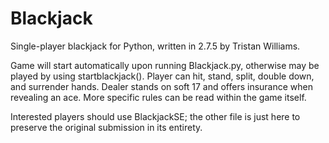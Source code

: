 Blackjack
=========

Single-player blackjack for Python, written in 2.7.5 by Tristan Williams.

Game will start automatically upon running Blackjack.py, otherwise may be played by using startblackjack(). Player can hit, stand, split, double down, and surrender hands. Dealer stands on soft 17 and offers insurance when revealing an ace. More specific rules can be read within the game itself.

Interested players should use BlackjackSE; the other file is just here to preserve the original submission in its entirety.
